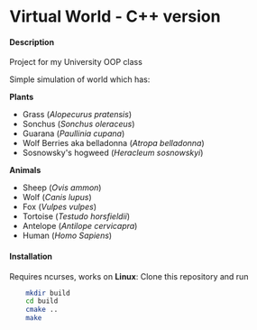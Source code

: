 # Virtual World - C++ version
#### Description

Project for my University OOP class

Simple simulation of world which has:

**Plants**
* Grass (*Alopecurus pratensis*)
* Sonchus (*Sonchus oleraceus*)
* Guarana (*Paullinia cupana*)
* Wolf Berries aka belladonna (*Atropa belladonna*)
* Sosnowsky's hogweed (*Heracleum sosnowskyi*)

**Animals**
* Sheep (*Ovis ammon*)
* Wolf (*Canis lupus*)
* Fox (*Vulpes vulpes*)
* Tortoise (*Testudo horsfieldii*)
* Antelope (*Antilope cervicapra*)
* Human (*Homo Sapiens*)

#### Installation

Requires ncurses, works on **Linux**: Clone this repository and run

```bash
    mkdir build
    cd build
    cmake ..
    make
```
